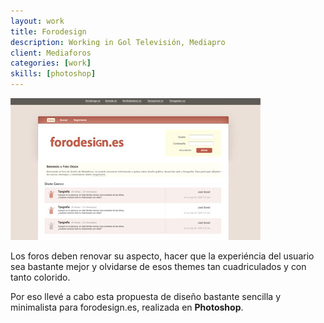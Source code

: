 ```yaml
---
layout: work
title: Forodesign
description: Working in Gol Televisión, Mediapro
client: Mediaforos
categories: [work]   
skills: [photoshop]
---
```

![forodesign](/images/forodesign.jpg)

Los foros deben renovar su aspecto, hacer que la experiéncia del usuario sea bastante mejor y olvidarse de esos themes tan cuadriculados y con tanto colorido.            

Por eso llevé a cabo esta propuesta de diseño bastante sencilla y minimalista para forodesign.es, realizada en **Photoshop**.